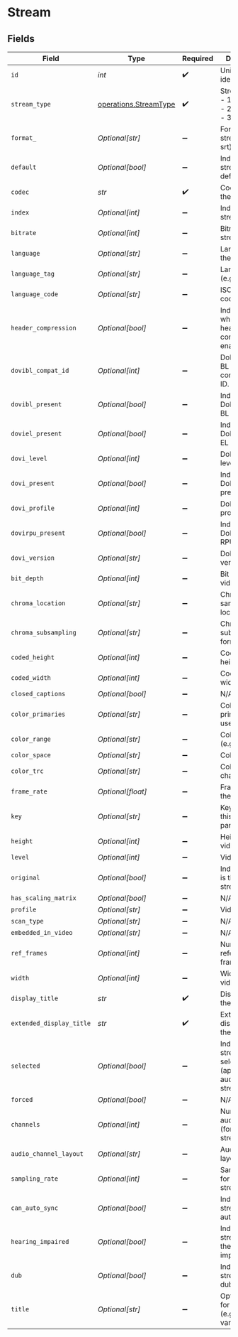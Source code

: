 # Stream


## Fields

| Field                                                                | Type                                                                 | Required                                                             | Description                                                          | Example                                                              |
| -------------------------------------------------------------------- | -------------------------------------------------------------------- | -------------------------------------------------------------------- | -------------------------------------------------------------------- | -------------------------------------------------------------------- |
| `id`                                                                 | *int*                                                                | :heavy_check_mark:                                                   | Unique stream identifier.                                            | 1002625                                                              |
| `stream_type`                                                        | [operations.StreamType](../../models/operations/streamtype.md)       | :heavy_check_mark:                                                   | Stream type:<br/>  - 1 = video<br/>  - 2 = audio<br/>  - 3 = subtitle<br/> | 1                                                                    |
| `format_`                                                            | *Optional[str]*                                                      | :heavy_minus_sign:                                                   | Format of the stream (e.g., srt).                                    | srt                                                                  |
| `default`                                                            | *Optional[bool]*                                                     | :heavy_minus_sign:                                                   | Indicates if this stream is default.                                 | true                                                                 |
| `codec`                                                              | *str*                                                                | :heavy_check_mark:                                                   | Codec used by the stream.                                            | hevc                                                                 |
| `index`                                                              | *Optional[int]*                                                      | :heavy_minus_sign:                                                   | Index of the stream.                                                 | 0                                                                    |
| `bitrate`                                                            | *Optional[int]*                                                      | :heavy_minus_sign:                                                   | Bitrate of the stream.                                               | 24743                                                                |
| `language`                                                           | *Optional[str]*                                                      | :heavy_minus_sign:                                                   | Language of the stream.                                              | English                                                              |
| `language_tag`                                                       | *Optional[str]*                                                      | :heavy_minus_sign:                                                   | Language tag (e.g., en).                                             | en                                                                   |
| `language_code`                                                      | *Optional[str]*                                                      | :heavy_minus_sign:                                                   | ISO language code.                                                   | eng                                                                  |
| `header_compression`                                                 | *Optional[bool]*                                                     | :heavy_minus_sign:                                                   | Indicates whether header compression is enabled.                     | true                                                                 |
| `dovibl_compat_id`                                                   | *Optional[int]*                                                      | :heavy_minus_sign:                                                   | Dolby Vision BL compatibility ID.                                    | 1                                                                    |
| `dovibl_present`                                                     | *Optional[bool]*                                                     | :heavy_minus_sign:                                                   | Indicates if Dolby Vision BL is present.                             | true                                                                 |
| `doviel_present`                                                     | *Optional[bool]*                                                     | :heavy_minus_sign:                                                   | Indicates if Dolby Vision EL is present.                             | false                                                                |
| `dovi_level`                                                         | *Optional[int]*                                                      | :heavy_minus_sign:                                                   | Dolby Vision level.                                                  | 6                                                                    |
| `dovi_present`                                                       | *Optional[bool]*                                                     | :heavy_minus_sign:                                                   | Indicates if Dolby Vision is present.                                | true                                                                 |
| `dovi_profile`                                                       | *Optional[int]*                                                      | :heavy_minus_sign:                                                   | Dolby Vision profile.                                                | 8                                                                    |
| `dovirpu_present`                                                    | *Optional[bool]*                                                     | :heavy_minus_sign:                                                   | Indicates if Dolby Vision RPU is present.                            | true                                                                 |
| `dovi_version`                                                       | *Optional[str]*                                                      | :heavy_minus_sign:                                                   | Dolby Vision version.                                                | 1.0                                                                  |
| `bit_depth`                                                          | *Optional[int]*                                                      | :heavy_minus_sign:                                                   | Bit depth of the video stream.                                       | 10                                                                   |
| `chroma_location`                                                    | *Optional[str]*                                                      | :heavy_minus_sign:                                                   | Chroma sample location.                                              | topleft                                                              |
| `chroma_subsampling`                                                 | *Optional[str]*                                                      | :heavy_minus_sign:                                                   | Chroma subsampling format.                                           | 4:2:0                                                                |
| `coded_height`                                                       | *Optional[int]*                                                      | :heavy_minus_sign:                                                   | Coded video height.                                                  | 1608                                                                 |
| `coded_width`                                                        | *Optional[int]*                                                      | :heavy_minus_sign:                                                   | Coded video width.                                                   | 3840                                                                 |
| `closed_captions`                                                    | *Optional[bool]*                                                     | :heavy_minus_sign:                                                   | N/A                                                                  | true                                                                 |
| `color_primaries`                                                    | *Optional[str]*                                                      | :heavy_minus_sign:                                                   | Color primaries used.                                                | bt2020                                                               |
| `color_range`                                                        | *Optional[str]*                                                      | :heavy_minus_sign:                                                   | Color range (e.g., tv).                                              | tv                                                                   |
| `color_space`                                                        | *Optional[str]*                                                      | :heavy_minus_sign:                                                   | Color space.                                                         | bt2020nc                                                             |
| `color_trc`                                                          | *Optional[str]*                                                      | :heavy_minus_sign:                                                   | Color transfer characteristics.                                      | smpte2084                                                            |
| `frame_rate`                                                         | *Optional[float]*                                                    | :heavy_minus_sign:                                                   | Frame rate of the stream.                                            | 23.976                                                               |
| `key`                                                                | *Optional[str]*                                                      | :heavy_minus_sign:                                                   | Key to access this stream part.                                      | /library/streams/216389                                              |
| `height`                                                             | *Optional[int]*                                                      | :heavy_minus_sign:                                                   | Height of the video stream.                                          | 1602                                                                 |
| `level`                                                              | *Optional[int]*                                                      | :heavy_minus_sign:                                                   | Video level.                                                         | 150                                                                  |
| `original`                                                           | *Optional[bool]*                                                     | :heavy_minus_sign:                                                   | Indicates if this is the original stream.                            | true                                                                 |
| `has_scaling_matrix`                                                 | *Optional[bool]*                                                     | :heavy_minus_sign:                                                   | N/A                                                                  | false                                                                |
| `profile`                                                            | *Optional[str]*                                                      | :heavy_minus_sign:                                                   | Video profile.                                                       | main 10                                                              |
| `scan_type`                                                          | *Optional[str]*                                                      | :heavy_minus_sign:                                                   | N/A                                                                  | progressive                                                          |
| `embedded_in_video`                                                  | *Optional[str]*                                                      | :heavy_minus_sign:                                                   | N/A                                                                  | progressive                                                          |
| `ref_frames`                                                         | *Optional[int]*                                                      | :heavy_minus_sign:                                                   | Number of reference frames.                                          | 1                                                                    |
| `width`                                                              | *Optional[int]*                                                      | :heavy_minus_sign:                                                   | Width of the video stream.                                           | 3840                                                                 |
| `display_title`                                                      | *str*                                                                | :heavy_check_mark:                                                   | Display title for the stream.                                        | 4K DoVi/HDR10 (HEVC Main 10)                                         |
| `extended_display_title`                                             | *str*                                                                | :heavy_check_mark:                                                   | Extended display title for the stream.                               | 4K DoVi/HDR10 (HEVC Main 10)                                         |
| `selected`                                                           | *Optional[bool]*                                                     | :heavy_minus_sign:                                                   | Indicates if this stream is selected (applicable for audio streams). | true                                                                 |
| `forced`                                                             | *Optional[bool]*                                                     | :heavy_minus_sign:                                                   | N/A                                                                  | true                                                                 |
| `channels`                                                           | *Optional[int]*                                                      | :heavy_minus_sign:                                                   | Number of audio channels (for audio streams).                        | 6                                                                    |
| `audio_channel_layout`                                               | *Optional[str]*                                                      | :heavy_minus_sign:                                                   | Audio channel layout.                                                | 5.1(side)                                                            |
| `sampling_rate`                                                      | *Optional[int]*                                                      | :heavy_minus_sign:                                                   | Sampling rate for the audio stream.                                  | 48000                                                                |
| `can_auto_sync`                                                      | *Optional[bool]*                                                     | :heavy_minus_sign:                                                   | Indicates if the stream can auto-sync.                               | false                                                                |
| `hearing_impaired`                                                   | *Optional[bool]*                                                     | :heavy_minus_sign:                                                   | Indicates if the stream is for the hearing impaired.                 | true                                                                 |
| `dub`                                                                | *Optional[bool]*                                                     | :heavy_minus_sign:                                                   | Indicates if the stream is a dub.                                    | true                                                                 |
| `title`                                                              | *Optional[str]*                                                      | :heavy_minus_sign:                                                   | Optional title for the stream (e.g., language variant).              | SDH                                                                  |
